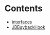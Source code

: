 

# Contents
- [interfaces](/src/interfaces)
- [JBBuybackHook](JBBuybackHook.sol/contract.JBBuybackHook.md)
